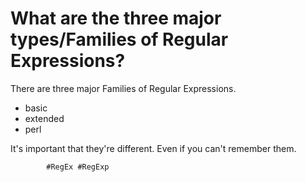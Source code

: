 # What are the three major types/Families of Regular Expressions?

There are three major Families of Regular Expressions.

- basic
- extended
- perl

It's important that they're different. Even if you can't remember them.

            #RegEx #RegExp
